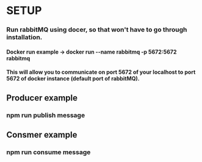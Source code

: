 # SETUP
### Run rabbitMQ using docer, so that won't have to go through installation.
#### Docker run example -> docker run --name rabbitmq -p 5672:5672 rabbitmq
#### This will allow you to communicate on port 5672 of your localhost to port 5672 of docker instance (default port of rabbitMQ).

## Producer example
### npm run publish message

## Consmer example
### npm run consume message